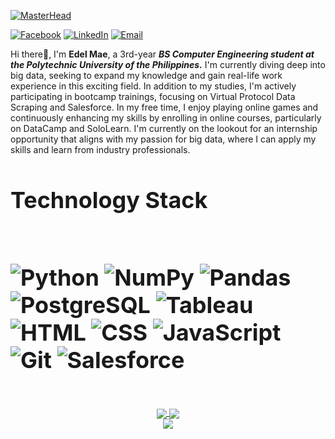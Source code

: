 [![MasterHead](https://github.com/user-attachments/assets/504fd42d-bdc3-43c0-9a8f-376c69cfb054)](https://github.com/edelmode)


[![Facebook](https://img.shields.io/badge/Facebook-1877F2?style=for-the-badge&logo=facebook&logoColor=white)](https://www.facebook.com/delmae10)
[![LinkedIn](https://img.shields.io/badge/LinkedIn-0e76a8?style=for-the-badge&logo=LinkedIn&logoColor=white)](https://www.linkedin.com/in/edel-mae-tapar-aa2a9527b/)
[![Email](https://img.shields.io/badge/Email-FF5722?style=for-the-badge&logo=gmail&logoColor=white)](mailto:edelmaetapar1094@gmail.com)


<span style="font-size:14px; margin-bottom: 5px;">Hi there👋, I'm <b>Edel Mae</b>, a 3rd-year <b><i>BS Computer Engineering student at the Polytechnic University of the Philippines.</b></i> I'm currently diving deep into big data, seeking to expand my knowledge and gain real-life work experience in this exciting field. In addition to my studies, I'm actively participating in bootcamp trainings, focusing on Virtual Protocol Data Scraping and Salesforce. In my free time, I enjoy playing online games and continuously enhancing my skills by enrolling in online courses, particularly on DataCamp and SoloLearn. I'm currently on the lookout for an internship opportunity that aligns with my passion for big data, where I can apply my skills and learn from industry professionals. </span><br>



<h2 style="font-size: 36px; margin-bottom: 5px;">Technology Stack <br><br>

![Python](https://img.shields.io/badge/Python-3776AB?style=for-the-badge&logo=python&logoColor=white)
![NumPy](https://img.shields.io/badge/NumPy-013243?style=for-the-badge&logo=numpy&logoColor=white)
![Pandas](https://img.shields.io/badge/Pandas-150458?style=for-the-badge&logo=pandas&logoColor=white)
![PostgreSQL](https://img.shields.io/badge/PostgreSQL-336791?style=for-the-badge&logo=postgresql&logoColor=white)
![Tableau](https://img.shields.io/badge/Tableau-E97627?style=for-the-badge&logo=tableau&logoColor=white)
![HTML](https://img.shields.io/badge/HTML-E34F26?style=for-the-badge&logo=html5&logoColor=white)
![CSS](https://img.shields.io/badge/CSS-1572B6?style=for-the-badge&logo=css3&logoColor=white)
![JavaScript](https://img.shields.io/badge/JavaScript-F7DF1C?style=for-the-badge&logo=javascript&logoColor=black)
![Git](https://img.shields.io/badge/Git-F05032?style=for-the-badge&logo=git&logoColor=white)
![Salesforce](https://img.shields.io/badge/Salesforce-Trailhead-00A1E0?style=for-the-badge&logo=salesforce&logoColor=white)

</h2><br>

<div align="center"> 
  <a href="https://github.com/edelmode"> <img align="center" src="https://github-readme-stats.vercel.app/api?username=edelmode&show_icons=true&hide_border=true&theme=highcontrast" /> </a> 
  <a href="https://github.com/edelmode"> <img align="center" src="https://github-readme-stats.vercel.app/api/top-langs/?username=edelmode&layout=donut&hide_border=true&theme=highcontrast" /> </a><br> 
  <a href="https://github.com/edelmode"> <img align="center" src="https://streak-stats.demolab.com?user=edelmode&hide_border=true&theme=highcontrast" /> </a> 
</div>









